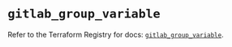 # `gitlab_group_variable`

Refer to the Terraform Registry for docs: [`gitlab_group_variable`](https://registry.terraform.io/providers/gitlabhq/gitlab/17.0.1/docs/resources/group_variable).

